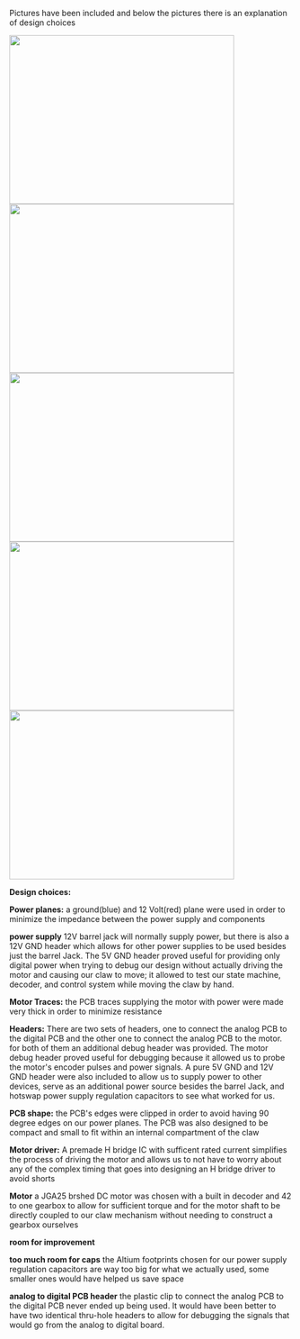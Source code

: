 Pictures have been included and below the pictures there is an explanation of design choices


<img src="https://github.com/PetervandenDoel/Robot-Claw/assets/73015873/af0889a6-7423-4307-9a6c-34c6a29ee2d0" width="400" height="300" />

<img src="https://github.com/PetervandenDoel/Robot-Claw/assets/73015873/51e9a5e7-8e7a-490d-8dcb-96f2d673c20e" width="400" height="300" />
<img src="https://github.com/PetervandenDoel/Robot-Claw/assets/73015873/6382f749-248e-4361-b53c-ef7e72ca8670" width="400" height="300" />

<img src="https://github.com/PetervandenDoel/Robot-Claw/assets/73015873/15f82367-69b0-4884-9342-ba6e84c2b8d0" width="400" height="300" />

<img src="https://github.com/PetervandenDoel/Robot-Claw/assets/73015873/8a9e8ee0-6425-4c25-b33c-d96be40cbf88" width="400" height="300" />


**Design choices:**

**Power planes:** a ground(blue) and 12 Volt(red) plane were used in order to minimize the impedance between the power supply and components

**power supply** 12V barrel jack will normally supply power, but there is also a 12V GND header which allows for other power supplies to be used besides just the barrel Jack. The 5V GND header proved useful for providing only digital power when trying to debug our design without actually driving the motor and causing our claw to move; it allowed to test our state machine, decoder, and control system while moving the claw by hand.

**Motor Traces:** the PCB traces supplying the motor with power were made very thick in order to minimize resistance

**Headers:** There are two sets of headers, one to connect the analog PCB to the digital PCB and the other one to connect the analog PCB to the motor. for both of them an additional debug header was provided. The motor debug header proved useful for debugging because it allowed us to probe the motor's encoder pulses and power signals. A pure 5V GND and 12V GND header were also included to allow us to supply power to other devices, serve as an additional power source besides the barrel Jack, and hotswap power supply regulation capacitors to see what worked for us.

**PCB shape:** the PCB's edges were clipped in order to avoid having 90 degree edges on our power planes. The PCB was also designed to be compact and small to fit within an internal compartment of the claw


**Motor driver:** A premade H bridge IC with sufficent rated current simplifies the process of driving the motor and allows us to not have to worry about any of the complex timing that goes into designing an H bridge driver to avoid shorts 

**Motor** a JGA25 brshed DC motor was chosen with a built in decoder and 42 to one gearbox to allow for sufficient torque and for the motor shaft to be directly coupled to our claw mechanism without needing to construct a gearbox ourselves

**room for improvement** 

**too much room for caps** the Altium footprints chosen for our power supply regulation capacitors are way too big for what we actually used, some smaller ones would have helped us save space

**analog to digital PCB header** the plastic clip to connect the analog PCB to the digital PCB never ended up being used. It would have been better to have two identical thru-hole headers to allow for debugging the signals that would go from the analog to digital board.

